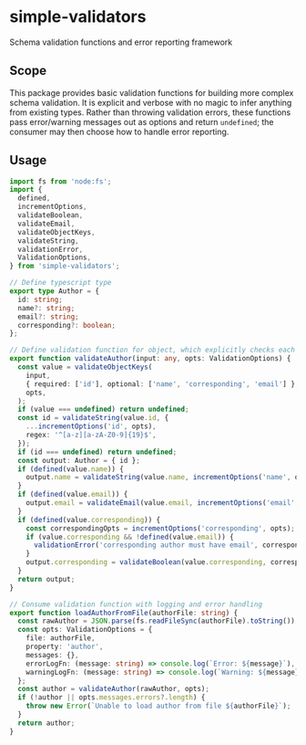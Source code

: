 # simple-validators

Schema validation functions and error reporting framework

## Scope

This package provides basic validation functions for building more complex schema validation. It is explicit and verbose with no magic to infer anything from existing types. Rather than throwing validation errors, these functions pass error/warning messages out as options and return `undefined`; the consumer may then choose how to handle error reporting.

## Usage

```typescript
import fs from 'node:fs';
import {
  defined,
  incrementOptions,
  validateBoolean,
  validateEmail,
  validateObjectKeys,
  validateString,
  validationError,
  ValidationOptions,
} from 'simple-validators';

// Define typescript type
export type Author = {
  id: string;
  name?: string;
  email?: string;
  corresponding?: boolean;
};

// Define validation function for object, which explicitly checks each property
export function validateAuthor(input: any, opts: ValidationOptions) {
  const value = validateObjectKeys(
    input,
    { required: ['id'], optional: ['name', 'corresponding', 'email'] },
    opts,
  );
  if (value === undefined) return undefined;
  const id = validateString(value.id, {
    ...incrementOptions('id', opts),
    regex: '^[a-z][a-zA-Z0-9]{19}$',
  });
  if (id === undefined) return undefined;
  const output: Author = { id };
  if (defined(value.name)) {
    output.name = validateString(value.name, incrementOptions('name', opts));
  }
  if (defined(value.email)) {
    output.email = validateEmail(value.email, incrementOptions('email', opts));
  }
  if (defined(value.corresponding)) {
    const correspondingOpts = incrementOptions('corresponding', opts);
    if (value.corresponding && !defined(value.email)) {
      validationError('corresponding author must have email', correspondingOpts);
    }
    output.corresponding = validateBoolean(value.corresponding, correspondingOpts);
  }
  return output;
}

// Consume validation function with logging and error handling
export function loadAuthorFromFile(authorFile: string) {
  const rawAuthor = JSON.parse(fs.readFileSync(authorFile).toString());
  const opts: ValidationOptions = {
    file: authorFile,
    property: 'author',
    messages: {},
    errorLogFn: (message: string) => console.log(`Error: ${message}`),
    warningLogFn: (message: string) => console.log(`Warning: ${message}`),
  };
  const author = validateAuthor(rawAuthor, opts);
  if (!author || opts.messages.errors?.length) {
    throw new Error(`Unable to load author from file ${authorFile}`);
  }
  return author;
}
```
